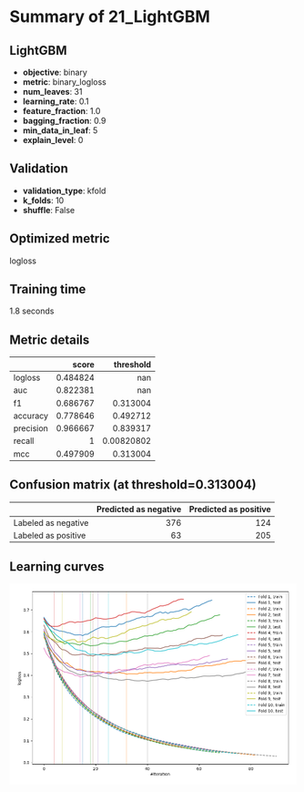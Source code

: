 # Summary of 21_LightGBM

## LightGBM
- **objective**: binary
- **metric**: binary_logloss
- **num_leaves**: 31
- **learning_rate**: 0.1
- **feature_fraction**: 1.0
- **bagging_fraction**: 0.9
- **min_data_in_leaf**: 5
- **explain_level**: 0

## Validation
 - **validation_type**: kfold
 - **k_folds**: 10
 - **shuffle**: False

## Optimized metric
logloss

## Training time

1.8 seconds

## Metric details
|           |    score |    threshold |
|:----------|---------:|-------------:|
| logloss   | 0.484824 | nan          |
| auc       | 0.822381 | nan          |
| f1        | 0.686767 |   0.313004   |
| accuracy  | 0.778646 |   0.492712   |
| precision | 0.966667 |   0.839317   |
| recall    | 1        |   0.00820802 |
| mcc       | 0.497909 |   0.313004   |


## Confusion matrix (at threshold=0.313004)
|                     |   Predicted as negative |   Predicted as positive |
|:--------------------|------------------------:|------------------------:|
| Labeled as negative |                     376 |                     124 |
| Labeled as positive |                      63 |                     205 |

## Learning curves
![Learning curves](learning_curves.png)